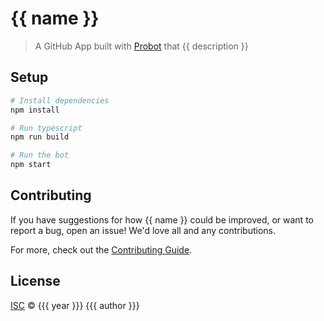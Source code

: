 # {{ name }}

> A GitHub App built with [Probot](https://github.com/probot/probot) that {{ description }}

## Setup

```sh
# Install dependencies
npm install

# Run typescript
npm run build

# Run the bot
npm start
```

## Contributing

If you have suggestions for how {{ name }} could be improved, or want to report a bug, open an issue! We'd love all and any contributions.

For more, check out the [Contributing Guide](CONTRIBUTING.md).

## License

[ISC](LICENSE) © {{{ year }}} {{{ author }}}
